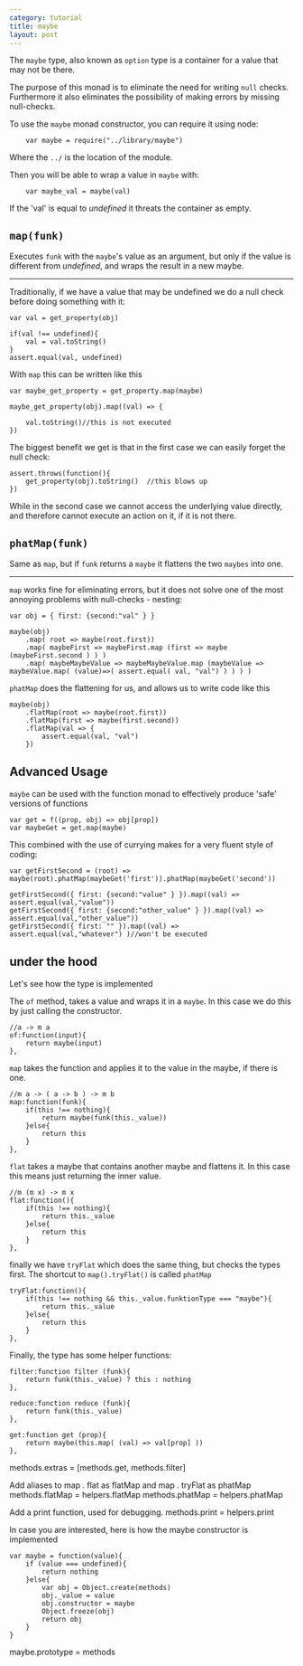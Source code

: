 ```yaml
---
category: tutorial
title: maybe
layout: post
---
```


The `maybe` type, also known as `option` type is a container for a value that may not be there. 

The purpose of this monad is to eliminate the need for writing `null` checks. 
Furthermore it also eliminates the possibility of making errors by missing null-checks.

<!--more-->





To use the `maybe` monad constructor, you can require it using node:
		
		var maybe = require("../library/maybe")


Where the `../` is the location of the module.

Then you will be able to wrap a value in `maybe` with:

		var maybe_val = maybe(val)

If the 'val' is equal to *undefined* it threats the container as empty.


`map(funk)`
----
Executes `funk` with the `maybe`'s value as an argument, but only if the value is different from *undefined*, and wraps the result in a new maybe.

***



Traditionally, if we have a value that may be undefined we do a null check before doing something with it:



	
	var val = get_property(obj)
	
	if(val !== undefined){
		val = val.toString()
	}
	assert.equal(val, undefined) 

With `map` this can be written like this

 	var maybe_get_property = get_property.map(maybe)

	maybe_get_property(obj).map((val) => {

		val.toString()//this is not executed
	})

The biggest benefit we get is that in the first case we can easily forget the null check:
	
	assert.throws(function(){
		get_property(obj).toString()  //this blows up
	})

While in the second case we cannot access the underlying value directly, and therefore cannot execute an action on it, if it is not there.




`phatMap(funk)`
----

Same as `map`, but if `funk` returns a `maybe` it flattens the two `maybes` into one.

***




`map` works fine for eliminating errors, but it does not solve one of the most annoying problems with null-checks - nesting:

	var obj = { first: {second:"val" } }
	
	maybe(obj)
		.map( root => maybe(root.first))
		.map( maybeFirst => maybeFirst.map (first => maybe (maybeFirst.second ) ) ) 
		.map( maybeMaybeValue => maybeMaybeValue.map (maybeValue => maybeValue.map( (value)=>( assert.equal( val, "val") ) ) ) )

`phatMap` does the flattening for us, and allows us to write code like this

	maybe(obj)
		.flatMap(root => maybe(root.first))
		.flatMap(first => maybe(first.second))
		.flatMap(val => {
			assert.equal(val, "val")
		})




Advanced Usage
----



 `maybe` can be used with the function monad to effectively produce 'safe' versions of functions

	var get = f((prop, obj) => obj[prop])
	var maybeGet = get.map(maybe)

This combined with the use of currying makes for a very fluent style of coding:

	var getFirstSecond = (root) => maybe(root).phatMap(maybeGet('first')).phatMap(maybeGet('second'))
	
	getFirstSecond({ first: {second:"value" } }).map((val) => assert.equal(val,"value"))
	getFirstSecond({ first: {second:"other_value" } }).map((val) => assert.equal(val,"other_value"))
	getFirstSecond({ first: "" }).map((val) => assert.equal(val,"whatever") )//won't be executed 




under the hood
--------------
Let's see how the type is implemented







The `of` method, takes a value and wraps it in a `maybe`.
In this case we do this by just calling the constructor.

	//a -> m a
	of:function(input){
		return maybe(input)
	},

`map` takes the function and applies it to the value in the maybe, if there is one.

	//m a -> ( a -> b ) -> m b
	map:function(funk){
		if(this !== nothing){
			return maybe(funk(this._value))
		}else{	
			return this 
		}
	},

`flat` takes a maybe that contains another maybe and flattens it.
In this case this means just returning the inner value.

	//m (m x) -> m x
	flat:function(){
		if(this !== nothing){
			return this._value
		}else{
			return this
		}
	},

finally we have `tryFlat` which does the same thing, but checks the types first. The shortcut to `map().tryFlat()` is called `phatMap` 

	tryFlat:function(){
		if(this !== nothing && this._value.funktionType === "maybe"){
			return this._value
		}else{
			return this
		}
	},
	


Finally, the type has some helper functions:

	filter:function filter (funk){
		return funk(this._value) ? this : nothing
	},

	reduce:function reduce (funk){
		return funk(this._value)
	},

	get:function get (prop){
		return maybe(this.map( (val) => val[prop] ))
	},


	


methods.extras = [methods.get, methods.filter]

Add aliases to map . flat as flatMap and map . tryFlat as phatMap
        methods.flatMap = helpers.flatMap
        methods.phatMap = helpers.phatMap

Add a print function, used for debugging.
        methods.print = helpers.print


In case you are interested, here is how the maybe constructor is implemented


	var maybe = function(value){
		if (value === undefined){
			return nothing
		}else{
			var obj = Object.create(methods)
			obj._value = value
			obj.constructor = maybe
			Object.freeze(obj)
			return obj
		}
	}






maybe.prototype = methods

